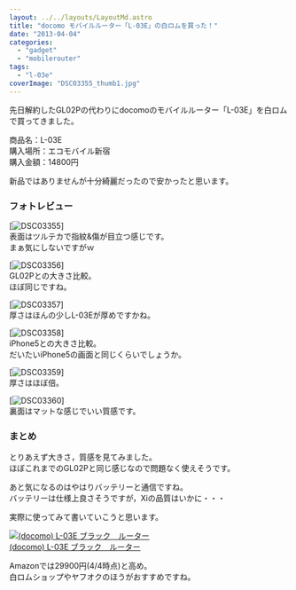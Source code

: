```yaml
---
layout: ../../layouts/LayoutMd.astro
title: "docomo モバイルルーター「L-03E」の白ロムを買った！"
date: "2013-04-04"
categories: 
  - "gadget"
  - "mobilerouter"
tags: 
  - "l-03e"
coverImage: "DSC03355_thumb1.jpg"
---
```


先日解約したGL02Pの代わりにdocomoのモバイルルーター「L-03E」を白ロムで買ってきました。

商品名：L-03E  
購入場所：エコモバイル新宿  
購入金額：14800円

新品ではありませんが十分綺麗だったので安かったと思います。

### フォトレビュー

[![DSC03355](/wp/images/DSC03355_thumb.jpg "DSC03355")]  
表面はツルテカで指紋&傷が目立つ感じです。  
まぁ気にしないですがｗ

[![DSC03356](/wp/images/DSC03356_thumb.jpg "DSC03356")]  
GL02Pとの大きさ比較。  
ほぼ同じですね。

[![DSC03357](/wp/images/DSC03357_thumb.jpg "DSC03357")]  
厚さはほんの少しL-03Eが厚めですかね。

[![DSC03358](/wp/images/DSC03358_thumb.jpg "DSC03358")]  
iPhone5との大きさ比較。  
だいたいiPhone5の画面と同じくらいでしょうか。

[![DSC03359](/wp/images/DSC03359_thumb.jpg "DSC03359")]  
厚さはほぼ倍。

[![DSC03360](/wp/images/DSC03360_thumb.jpg "DSC03360")]  
裏面はマットな感じでいい質感です。

### まとめ

とりあえず大きさ，質感を見てみました。  
ほぼこれまでのGL02Pと同じ感じなので問題なく使えそうです。

あと気になるのはやはりバッテリーと通信ですね。  
バッテリーは仕様上良さそうですが，Xiの品質はいかに・・・

実際に使ってみて書いていこうと思います。

[![(docomo) L-03E ブラック　ルーター](/wp/images/31-W6cZkaaL._SL160_.jpg)  
(docomo) L-03E ブラック　ルーター  
](https://www.amazon.co.jp/exec/obidos/ASIN/B00B3FHCOI/mizuka123-22/ref=nosim)

Amazonでは29900円(4/4時点)と高め。  
白ロムショップやヤフオクのほうがおすすめですね。

